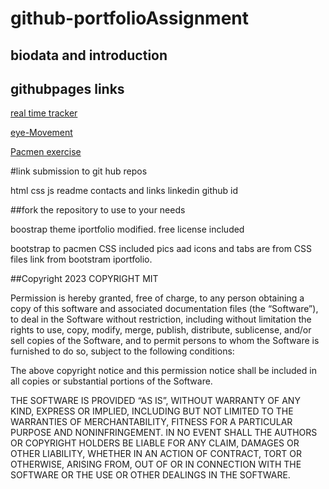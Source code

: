 # github-portfolioAssignment
##  biodata  and introduction
<p><a href = https://aasmah.github.io/Aasia-s-Portfolio/></a></p>

##  githubpages links
<p><a href= https://aasmah.github.io/Bus-tracker/>  real time tracker</a></p>
<p><a href= https://aasmah.github.io/snakeeye-movement/>  eye-Movement</a></p>
<p><a href= https://aasmah.github.io/pacmen-Factory/> Pacmen exercise</a></p>

#link submission to git hub repos 

html
css
js 
readme
contacts and links
linkedin 
github id
 
 
   ##fork the repository to use to your needs
   
   boostrap theme iportfolio modified. free license included
   <!-- =======================================================
  * Template Name: iPortfolio
  * Updated: Mar 10 2023 with Bootstrap v5.2.3
  * Template URL: https://bootstrapmade.com/iportfolio-bootstrap-portfolio-websites-template/
  * Author: BootstrapMade.com
  * License: https://bootstrapmade.com/license/
  ======================================================== -->
   bootstrap to pacmen CSS  included
   pics aad  icons and tabs  are from CSS files link from bootstram iportfolio.
   
   
##Copyright 2023 COPYRIGHT MIT 

Permission is hereby granted, free of charge, to any person obtaining a copy of this software and associated documentation files (the “Software”), to deal in the Software without restriction, including without limitation the rights to use, copy, modify, merge, publish, distribute, sublicense, and/or sell copies of the Software, and to permit persons to whom the Software is furnished to do so, subject to the following conditions:

The above copyright notice and this permission notice shall be included in all copies or substantial portions of the Software.

THE SOFTWARE IS PROVIDED “AS IS”, WITHOUT WARRANTY OF ANY KIND, EXPRESS OR IMPLIED, INCLUDING BUT NOT LIMITED TO THE WARRANTIES OF MERCHANTABILITY, FITNESS FOR A PARTICULAR PURPOSE AND NONINFRINGEMENT. IN NO EVENT SHALL THE AUTHORS OR COPYRIGHT HOLDERS BE LIABLE FOR ANY CLAIM, DAMAGES OR OTHER LIABILITY, WHETHER IN AN ACTION OF CONTRACT, TORT OR OTHERWISE, ARISING FROM, OUT OF OR IN CONNECTION WITH THE SOFTWARE OR THE USE OR OTHER DEALINGS IN THE SOFTWARE.

